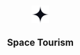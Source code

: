 <div align="center">

  <img src="./public/images/shared/logo.svg" alt="logo" width="40" height="auto">

  <h2>Space Tourism</h2>
</div>
